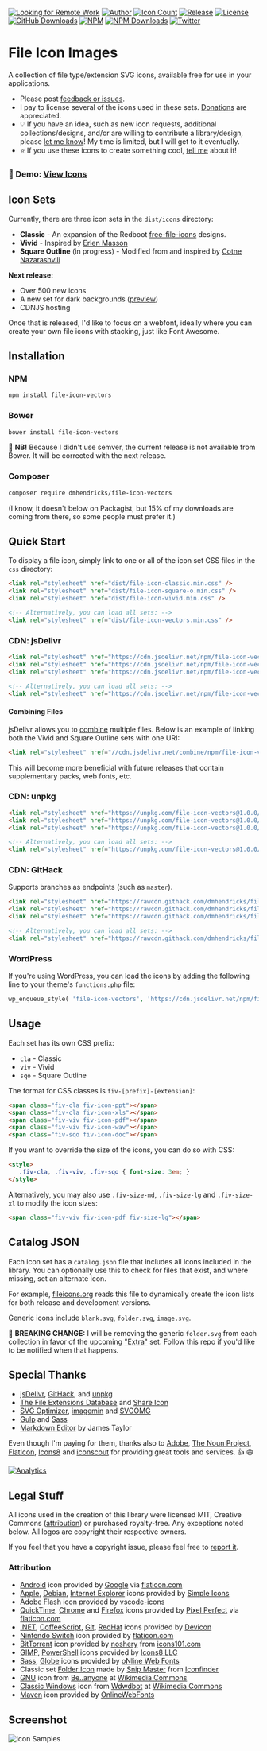 [![Looking for Remote Work](https://f001.backblazeb2.com/file/hendricks/tmp/autumn-theme_looking-for-work.jpg)](https://www.danhendricks.com/contact/ "Looking for Remote Work")
[![Author](https://img.shields.io/badge/author-Daniel%20M.%20Hendricks-lightgrey.svg?colorB=9900cc )](https://www.danhendricks.com?utm_source=github.com&utm_medium=campaign&utm_content=button&utm_campaign=dmhendricks%2Ffile-icon-vectors)
[![Icon Count](https://img.shields.io/badge/icon%20count-1170-red.svg)](https://fileicons.org/?utm_source=github.com&utm_medium=referral&utm_content=button&utm_campaign=dmhendricks%2Ffile-icon-vectors)
[![Release](https://img.shields.io/github/release/dmhendricks/file-icon-vectors.svg)](https://github.com/dmhendricks/file-icon-vectors/releases)
[![License](https://img.shields.io/badge/license-MIT-yellow.svg)](https://raw.githubusercontent.com/dmhendricks/file-icon-vectors/master/LICENSE)
[![GitHub Downloads](https://img.shields.io/packagist/dt/dmhendricks/file-icon-vectors.svg?label=GitHub%20downloads)](https://github.com/dmhendricks/file-icon-vectors/releases)
[![NPM](https://img.shields.io/npm/v/file-icon-vectors.svg)](https://www.npmjs.com/package/file-icon-vectors?utm_source=github.com&utm_medium=referral&utm_content=button&utm_campaign=dmhendricks%2Ffile-icon-vectors)
[![NPM Downloads](https://img.shields.io/npm/dt/file-icon-vectors.svg?label=npm%20downloads)](https://www.npmjs.com/package/file-icon-vectors?utm_source=github.com&utm_medium=referral&utm_content=button&utm_campaign=dmhendricks%2Ffile-icon-vectors)
[![Twitter](https://img.shields.io/twitter/url/https/github.com/dmhendricks/file-icon-vectors.svg?style=social)](https://twitter.com/danielhendricks)

# File Icon Images

A collection of file type/extension SVG icons, available free for use in your applications.

* Please post [feedback or issues](https://github.com/dmhendricks/file-icon-vectors/issues).
* I pay to license several of the icons used in these sets. [Donations](https://paypal.me/danielhendricks) are appreciated.
* :bulb: If you have an idea, such as new icon requests, additional collections/designs, and/or are willing to contribute a library/design, please [let me know](https://github.com/dmhendricks/file-icon-vectors/issues)! My time is limited, but I will get to it eventually.
* :star: If you use these icons to create something cool, [tell me](https://twitter.com/danielhendricks) about it!

### :pushpin: Demo: [View Icons](https://fileicons.org/)

## Icon Sets

Currently, there are three icon sets in the `dist/icons` directory:

* **Classic** - An expansion of the Redboot [free-file-icons](https://github.com/redbooth/free-file-icons) designs.
* **Vivid** - Inspired by [Erlen Masson](https://www.sketchappsources.com/svg-resource/1856-vector-file-type-icons-sketch-freebie-resource.html?utm_source=github.com&utm_medium=referral&utm_content=link&utm_campaign=dmhendricks%2Ffile-icon-vectors)
* **Square Outline** (in progress) - Modified from and inspired by [Cotne Nazarashvili](https://github.com/thecotne/square-file-icons)

**Next release:**

- Over 500 new icons
- A new set for dark backgrounds ([preview](https://fileicons.org/?branch=develop&view=high-contrast))
- CDNJS hosting

Once that is released, I'd like to focus on a webfont, ideally where you can create your own file icons with stacking, just like Font Awesome.

## Installation

### NPM

```bash
npm install file-icon-vectors
```

### Bower

```bash
bower install file-icon-vectors
```

:rotating_light: **NB!** Because I didn't use semver, the current release is not available from Bower. It will be corrected with the next release.

### Composer

```bash
composer require dmhendricks/file-icon-vectors
```

(I know, it doesn't below on Packagist, but 15% of my downloads are coming from there, so some people must prefer it.)

## Quick Start

To display a file icon, simply link to one or all of the icon set CSS files in the `css` directory:

```html
<link rel="stylesheet" href="dist/file-icon-classic.min.css" />
<link rel="stylesheet" href="dist/file-icon-square-o.min.css" />
<link rel="stylesheet" href="dist/file-icon-vivid.min.css" />

<!-- Alternatively, you can load all sets: -->
<link rel="stylesheet" href="dist/file-icon-vectors.min.css" />
```

### CDN: jsDelivr

```html
<link rel="stylesheet" href="https://cdn.jsdelivr.net/npm/file-icon-vectors@1.0.0/dist/file-icon-classic.min.css" />
<link rel="stylesheet" href="https://cdn.jsdelivr.net/npm/file-icon-vectors@1.0.0/dist/file-icon-square-o.min.css" />
<link rel="stylesheet" href="https://cdn.jsdelivr.net/npm/file-icon-vectors@1.0.0/dist/file-icon-vivid.min.css" />

<!-- Alternatively, you can load all sets: -->
<link rel="stylesheet" href="https://cdn.jsdelivr.net/npm/file-icon-vectors@1.0.0/dist/file-icon-vectors.min.css" />
```

#### Combining Files

jsDelivr allows you to [combine](https://www.jsdelivr.com/features#combine) multiple files. Below is an example of linking both the Vivid and Square Outline sets with one URI:

```html
<link rel="stylesheet" href="//cdn.jsdelivr.net/combine/npm/file-icon-vectors@1.0.0/dist/file-icon-vivid.min.css,npm/file-icon-vectors@1.0.0/dist/file-icon-square-o.min.css" />
```

This will become more beneficial with future releases that contain supplementary packs, web fonts, etc.

### CDN: unpkg

```html
<link rel="stylesheet" href="https://unpkg.com/file-icon-vectors@1.0.0/dist/file-icon-classic.min.css" />
<link rel="stylesheet" href="https://unpkg.com/file-icon-vectors@1.0.0/dist/file-icon-square-o.min.css" />
<link rel="stylesheet" href="https://unpkg.com/file-icon-vectors@1.0.0/dist/file-icon-vivid.min.css" />

<!-- Alternatively, you can load all sets: -->
<link rel="stylesheet" href="https://unpkg.com/file-icon-vectors@1.0.0/dist/file-icon-vectors.min.css" />
```

### CDN: GitHack

Supports branches as endpoints (such as `master`).

```html
<link rel="stylesheet" href="https://rawcdn.githack.com/dmhendricks/file-icon-vectors/master/dist/file-icon-classic.min.css" />
<link rel="stylesheet" href="https://rawcdn.githack.com/dmhendricks/file-icon-vectors/master/dist/file-icon-square-o.min.css" />
<link rel="stylesheet" href="https://rawcdn.githack.com/dmhendricks/file-icon-vectors/master/dist/file-icon-vivid.min.css" />

<!-- Alternatively, you can load all sets: -->
<link rel="stylesheet" href="https://rawcdn.githack.com/dmhendricks/file-icon-vectors/master/dist/file-icon-vectors.min.css" />
```

### WordPress

If you're using WordPress, you can load the icons by adding the following line to your theme's `functions.php` file:

```php
wp_enqueue_style( 'file-icon-vectors', 'https://cdn.jsdelivr.net/npm/file-icon-vectors@1.0.0/file-icon-vectors.min.css', null, null );
```

## Usage

Each set has its own CSS prefix:

- `cla` - Classic
- `viv` - Vivid
- `sqo` - Square Outline

The format for CSS classes is `fiv-[prefix]-[extension]`:

```html
<span class="fiv-cla fiv-icon-ppt"></span>
<span class="fiv-cla fiv-icon-xls"></span>
<span class="fiv-viv fiv-icon-pdf"></span>
<span class="fiv-viv fiv-icon-wav"></span>
<span class="fiv-sqo fiv-icon-doc"></span>
```

If you want to override the size of the icons, you can do so with CSS:

```html
<style>
   .fiv-cla, .fiv-viv, .fiv-sqo { font-size: 3em; }
</style>
```

Alternatively, you may also use `.fiv-size-md`, `.fiv-size-lg` and `.fiv-size-xl` to modify the icon sizes:

```html
<span class="fiv-viv fiv-icon-pdf fiv-size-lg"></span>
```

## Catalog JSON

Each icon set has a `catalog.json` file that includes all icons included in the library. You can optionally use this to check for files that exist, and where missing, set an alternate icon.

For example, [fileicons.org](https://fileicons.org/) reads this file to dynamically create the icon lists for both release and development versions.

Generic icons include `blank.svg`, `folder.svg`, `image.svg`.

:rotating_light: **BREAKING CHANGE:** I will be removing the generic `folder.svg` from each collection in favor of the upcoming ["Extra"](https://fileicons.org/?branch=develop&view=extra) set. Follow this repo if you'd like to be notified when that happens.

## Special Thanks

- [jsDelivr](https://www.jsdelivr.com/?utm_source=github.com&utm_medium=referral&utm_content=link&utm_campaign=dmhendricks%2Ffile-icon-vectors), [GitHack](https://raw.githack.com/?utm_source=github.com&utm_medium=referral&utm_content=link&utm_campaign=dmhendricks%2Ffile-icon-vectors), and [unpkg](https://unpkg.com/?utm_source=github.com&utm_medium=referral&utm_content=link&utm_campaign=dmhendricks%2Ffile-icon-vectors)
- [The File Extensions Database](https://fileinfo.com/?utm_source=github.com&utm_medium=referral&utm_content=link&utm_campaign=dmhendricks%2Ffile-icon-vectors) and [Share Icon](https://www.shareicon.net/?utm_source=github.com&utm_medium=referral&utm_content=link&utm_campaign=dmhendricks%2Ffile-icon-vectors)
- [SVG Optimizer](https://github.com/svg/svgo/?utm_source=github.com&utm_medium=referral&utm_content=link&utm_campaign=dmhendricks%2Ffile-icon-vectors), [imagemin](https://github.com/imagemin/imagemin/?utm_source=github.com&utm_medium=referral&utm_content=link&utm_campaign=dmhendricks%2Ffile-icon-vectors) and [SVGOMG](https://jakearchibald.github.io/svgomg/?utm_source=github.com&utm_medium=referral&utm_content=link&utm_campaign=dmhendricks%2Ffile-icon-vectors)
- [Gulp](https://gulpjs.com/?utm_source=github.com&utm_medium=referral&utm_content=link&utm_campaign=dmhendricks%2Ffile-icon-vectors) and [Sass](https://sass-lang.com/?utm_source=github.com&utm_medium=referral&utm_content=link&utm_campaign=dmhendricks%2Ffile-icon-vectors)
- [Markdown Editor](https://jbt.github.io/markdown-editor/?utm_source=github.com&utm_medium=referral&utm_content=link&utm_campaign=dmhendricks%2Ffile-icon-vectors) by James Taylor

Even though I'm paying for them, thanks also to [Adobe](https://www.adobe.com/?utm_source=github.com&utm_medium=referral&utm_content=link&utm_campaign=dmhendricks%2Ffile-icon-vectors), [The Noun Project](https://thenounproject.com/?utm_source=github.com&utm_medium=referral&utm_content=link&utm_campaign=dmhendricks%2Ffile-icon-vectors), [FlatIcon](https://www.flaticon.com/?utm_source=github.com&utm_medium=referral&utm_content=link&utm_campaign=dmhendricks%2Ffile-icon-vectors), [Icons8](https://icons8.com/?utm_source=github.com&utm_medium=referral&utm_content=link&utm_campaign=dmhendricks%2Ffile-icon-vectors) and [iconscout](https://iconscout.com/?utm_source=github.com&utm_medium=referral&utm_content=link&utm_campaign=dmhendricks%2Ffile-icon-vectors) for providing great tools and services. :+1: :smile:

[![Analytics](https://ga-beacon.appspot.com/UA-126205765-1/dmhendricks/file-icon-vectors?flat)](https://ga-beacon.appspot.com/?utm_source=github.com&utm_medium=campaign&utm_content=button&utm_campaign=dmhendricks%2Ffile-icon-vectors)

## Legal Stuff

All icons used in the creation of this library were licensed MIT, Creative Commons ([attribution](#attribution)) or purchased royalty-free. Any exceptions noted below. All logos are copyright their respective owners.

If you feel that you have a copyright issue, please feel free to [report it](https://github.com/dmhendricks/file-icon-vectors/issues).

### Attribution

* [Android](https://www.flaticon.com/free-icon/android-logo_61120?utm_source=github.com&utm_medium=referral&utm_content=link&utm_campaign=dmhendricks%2Ffile-icon-vectors) icon provided by [Google](https://www.flaticon.com/authors/google?utm_source=github.com&utm_medium=referral&utm_content=link&utm_campaign=dmhendricks%2Ffile-icon-vectors) via [flaticon.com](https://www.flaticon.com/?utm_source=github.com&utm_medium=referral&utm_content=link&utm_campaign=dmhendricks%2Ffile-icon-vectors)
* [Apple](https://github.com/simple-icons/simple-icons/blob/develop/icons/apple.svg?utm_source=github.com&utm_medium=referral&utm_content=link&utm_campaign=dmhendricks%2Ffile-icon-vectors), [Debian](https://github.com/simple-icons/simple-icons/blob/develop/icons/debian.svg?utm_source=github.com&utm_medium=referral&utm_content=link&utm_campaign=dmhendricks%2Ffile-icon-vectors), [Internet Explorer](https://github.com/simple-icons/simple-icons/blob/develop/icons/internetexplorer.svg?utm_source=github.com&utm_medium=referral&utm_content=link&utm_campaign=dmhendricks%2Ffile-icon-vectors) icons provided by [Simple Icons](https://simpleicons.org/?utm_source=github.com&utm_medium=referral&utm_content=link&utm_campaign=dmhendricks%2Ffile-icon-vectors)
* [Adobe Flash](https://github.com/vscode-icons/vscode-icons/blob/master/icons/file_type_flash.svg?utm_source=github.com&utm_medium=referral&utm_content=link&utm_campaign=dmhendricks%2Ffile-icon-vectors) icon provided by [vscode-icons](https://github.com/vscode-icons/vscode-icons/?utm_source=github.com&utm_medium=referral&utm_content=link&utm_campaign=dmhendricks%2Ffile-icon-vectors)
* [QuickTime](https://www.flaticon.com/free-icon/quicktime_732104?utm_source=github.com&utm_medium=campaign&utm_content=link&utm_campaign=dmhendricks%2Ffile-icon-vectors), [Chrome](https://www.flaticon.com/free-icon/chrome_732205?utm_source=github.com&utm_medium=campaign&utm_content=link&utm_campaign=dmhendricks%2Ffile-icon-vectors) and [Firefox](https://www.flaticon.com/free-icon/firefox_732023?utm_source=github.com&utm_medium=campaign&utm_content=link&utm_campaign=dmhendricks%2Ffile-icon-vectors) icons provided by [Pixel Perfect](https://www.flaticon.com/authors/pixel-perfect?utm_source=github.com&utm_medium=referral&utm_content=link&utm_campaign=dmhendricks%2Ffile-icon-vectors) via [flaticon.com](https://www.flaticon.com/?utm_source=github.com&utm_medium=referral&utm_content=link&utm_campaign=dmhendricks%2Ffile-icon-vectors)
* [.NET](https://github.com/konpa/devicon/blob/master/icons/dot-net/dot-net-original.svg?utm_source=github.com&utm_medium=referral&utm_content=link&utm_campaign=dmhendricks%2Ffile-icon-vectors), [CoffeeScript](https://github.com/konpa/devicon/blob/master/icons/coffeescript/coffeescript-original.svg?utm_source=github.com&utm_medium=referral&utm_content=link&utm_campaign=dmhendricks%2Ffile-icon-vectors), [Git](https://github.com/konpa/devicon/blob/master/icons/git/git-plain.svg?utm_source=github.com&utm_medium=referral&utm_content=link&utm_campaign=dmhendricks%2Ffile-icon-vectors), [RedHat](https://github.com/konpa/devicon/blob/master/icons/redhat/redhat-plain.svg?utm_source=github.com&utm_medium=referral&utm_content=link&utm_campaign=dmhendricks%2Ffile-icon-vectors) icons provided by [Devicon](http://konpa.github.io/devicon/)
* [Nintendo Switch](https://www.flaticon.com/free-icon/nintendo-switch_871377?utm_source=github.com&utm_medium=referral&utm_content=link&utm_campaign=dmhendricks%2Ffile-icon-vectors) icon provided by  [flaticon.com](https://www.flaticon.com/?utm_source=github.com&utm_medium=referral&utm_content=link&utm_campaign=dmhendricks%2Ffile-icon-vectors)
* [BitTorrent](http://www.icons101.com/icon/id_73504/setid_2388/Minimalist_Black_Icons__WIP_by_noshery/bittorrent?utm_source=github.com&utm_medium=referral&utm_content=link&utm_campaign=dmhendricks%2Ffile-icon-vectors) icon provided by [noshery](http://www.icons101.com/artist/id_2388/noshery) from [icons101.com](http://www.icons101.com/?utm_source=github.com&utm_medium=campaign&utm_content=link&utm_campaign=dmhendricks%2Ffile-icon-vectors)
* [GIMP](https://icons8.com/icon/39867/gimp), [PowerShell](https://icons8.com/icon/59499/powershell) icons provided by [Icons8 LLC](https://icons8.com/?utm_source=github.com&utm_medium=referral&utm_content=link&utm_campaign=dmhendricks%2Ffile-icon-vectors)
* [Sass](https://www.onlinewebfonts.com/icon/411905), [Globe](https://www.onlinewebfonts.com/icon/336552) icons provided by [oNline Web Fonts](http://www.onlinewebfonts.com?utm_source=github.com&utm_medium=referral&utm_content=link&utm_campaign=dmhendricks%2Ffile-icon-vectors)
* Classic set [Folder Icon](https://www.iconfinder.com/icons/173016/close_folder_icon) made by [Snip Master](https://www.iconfinder.com/snipicons) from [Iconfinder](https://www.iconfinder.com?utm_source=github.com&utm_medium=referral&utm_content=link&utm_campaign=dmhendricks%2Ffile-icon-vectors)
* [GNU](https://commons.wikimedia.org/wiki/File:Gnu-head-30-years-anniversary.svg) icon from [Be..anyone](https://commons.wikimedia.org/wiki/User:Be..anyone) at [Wikimedia Commons](https://commons.wikimedia.org/?utm_source=github.com&utm_medium=referral&utm_content=link&utm_campaign=dmhendricks%2Ffile-icon-vectors)
* [Classic Windows](https://commons.wikimedia.org/wiki/File:Microsoft_Logo_Wingdings_Font.svg) icon from [Wdwdbot](https://commons.wikimedia.org/wiki/User:Wdwdbot) at [Wikimedia Commons](https://commons.wikimedia.org/?utm_source=github.com&utm_medium=referral&utm_content=link&utm_campaign=dmhendricks%2Ffile-icon-vectors)
* [Maven](https://www.onlinewebfonts.com/icon/161017?utm_source=github.com&utm_medium=referral&utm_content=link&utm_campaign=dmhendricks%2Ffile-icon-vectors) icon provided by [OnlineWebFonts](https://www.onlinewebfonts.com/?utm_source=github.com&utm_medium=referral&utm_content=link&utm_campaign=dmhendricks%2Ffile-icon-vectors)

## Screenshot

![Icon Samples](https://dmhendricks.github.io/demo/file-icon-vectors/assets/images/screenshot.png "Sample Icons")
